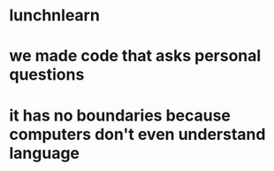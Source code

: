 # lunchnlearn
# we made code that asks personal questions
# it has no boundaries because computers don't even understand language

